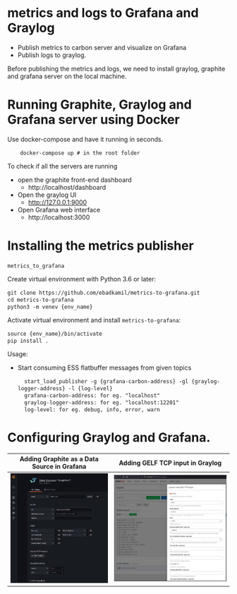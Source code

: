# metrics and logs to Grafana and Graylog
  - Publish metrics to carbon server and visualize on Grafana
  - Publish logs to graylog.

Before publishing the metrics and logs, we need to install graylog, graphite and grafana server on
the local machine.

# Running Graphite, Graylog and Grafana server using Docker

Use docker-compose and have it running in seconds.

        docker-compose up # in the root folder

To check if all the servers are running

* open the graphite front-end dashboard
  - http://localhost/dashboard
* Open the graylog UI
  - http://127.0.0.1:9000
* Open Grafana web interface
  - http://localhost:3000

# Installing the metrics publisher

`metrics_to_grafana`

Create virtual environment with Python 3.6 or later:

    git clone https://github.com/ebadkamil/metrics-to-grafana.git
    cd metrics-to-grafana
    python3 -m venev {env_name}

Activate virtual environment and install `metrics-to-grafana`:

    source {env_name}/bin/activate
    pip install .

Usage:

- Start consuming ESS flatbuffer messages from given topics

        start_load_publisher -g {grafana-carbon-address} -gl {graylog-logger-address} -l {log-level}
        grafana-carbon-address: for eg. "localhost"
        graylog-logger-address: for eg. "localhost:12201"
        log-level: for eg. debug, info, error, warn

# Configuring Graylog and Grafana.

Adding Graphite as a Data Source in Grafana |  Adding GELF TCP input in Graylog
:-------------------------:|:--------------------------------------------------:
![](./img/grafana_data_source.png)  |  ![](./img/graylog_input.png)
